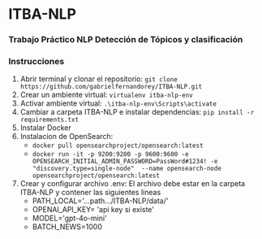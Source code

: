 # ITBA-NLP

### Trabajo Práctico NLP Detección de Tópicos y clasificación

### Instrucciones
  1. Abrir terminal y clonar el repositorio: ```git clone https://github.com/gabrielfernandorey/ITBA-NLP.git```
  2. Crear un ambiente virtual: ```virtualenv itba-nlp-env```
  3. Activar ambiente virtual: ```.\itba-nlp-env\Scripts\activate```
  4. Cambiar a carpeta ITBA-NLP e instalar dependencias: ```pip install -r requirements.txt```
  5. Instalar Docker
  6. Instalacion de OpenSearch:
     -  ```docker pull opensearchproject/opensearch:latest```
     -  ```docker run -it -p 9200:9200 -p 9600:9600 -e OPENSEARCH_INITIAL_ADMIN_PASSWORD=PassWord#1234! -e "discovery.type=single-node"  --name opensearch-node opensearchproject/opensearch:latest```
  7. Crear y configurar archivo .env: El archivo debe estar en la carpeta ITBA-NLP y contener las siguientes lineas
     - PATH_LOCAL='...path.../ITBA-NLP/data/'
     - OPENAI_API_KEY= 'api key si existe'
     - MODEL='gpt-4o-mini'
     - BATCH_NEWS=1000

